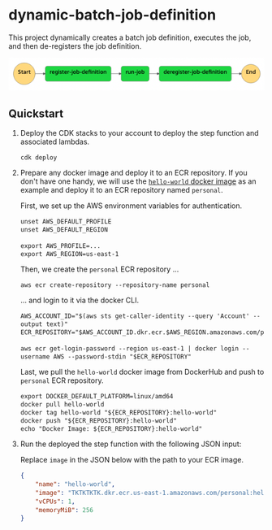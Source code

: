 # dynamic-batch-job-definition

This project dynamically creates a batch job definition, executes the job, and then de-registers the job definition.

![](./assets/header-image.png)

## Quickstart

1. Deploy the CDK stacks to your account to deploy the step function and associated lambdas.

    ```shell
    cdk deploy
    ```

2. Prepare any docker image and deploy it to an ECR repository. If you don't have one handy, we will use the [`hello-world` docker image](https://hub.docker.com/_/hello-world) as an example and deploy it to an ECR repository named `personal`.

    First, we set up the AWS environment variables for authentication.

    ```shell
    unset AWS_DEFAULT_PROFILE
    unset AWS_DEFAULT_REGION

    export AWS_PROFILE=...
    export AWS_REGION=us-east-1
    ```

    Then, we create the `personal` ECR repository ...

    ```shell
    aws ecr create-repository --repository-name personal
    ```

    ... and login to it via the docker CLI.

    ```shell
    AWS_ACCOUNT_ID="$(aws sts get-caller-identity --query 'Account' --output text)"
    ECR_REPOSITORY="$AWS_ACCOUNT_ID.dkr.ecr.$AWS_REGION.amazonaws.com/personal"

    aws ecr get-login-password --region us-east-1 | docker login --username AWS --password-stdin "$ECR_REPOSITORY"
    ```

    Last, we pull the `hello-world` docker image from DockerHub and push to `personal` ECR repository.

    ```shell
    export DOCKER_DEFAULT_PLATFORM=linux/amd64
    docker pull hello-world
    docker tag hello-world "${ECR_REPOSITORY}:hello-world"
    docker push "${ECR_REPOSITORY}:hello-world"
    echo "Docker Image: ${ECR_REPOSITORY}:hello-world"
    ```

3. Run the deployed the step function with the following JSON input:

    Replace `image` in the JSON below with the path to your ECR image.

    ```json
    {
        "name": "hello-world",
        "image": "TKTKTKTK.dkr.ecr.us-east-1.amazonaws.com/personal:hello-world",
        "vCPUs": 1,
        "memoryMiB": 256
    }
    ```
